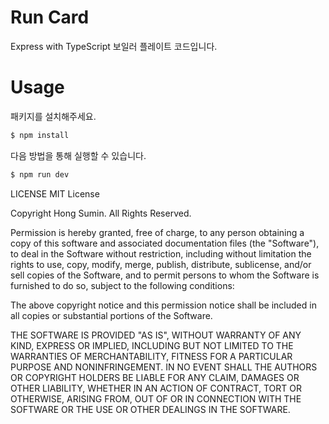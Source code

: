 # Run Card

Express with TypeScript 보일러 플레이트 코드입니다.

# Usage

패키지를 설치해주세요.

```bash
$ npm install
```

다음 방법을 통해 실행할 수 있습니다.

```bash
$ npm run dev
```

LICENSE
MIT License

Copyright Hong Sumin. All Rights Reserved.

Permission is hereby granted, free of charge, to any person obtaining a copy of this software and associated documentation files (the "Software"), to deal in the Software without restriction, including without limitation the rights to use, copy, modify, merge, publish, distribute, sublicense, and/or sell copies of the Software, and to permit persons to whom the Software is furnished to do so, subject to the following conditions:

The above copyright notice and this permission notice shall be included in all copies or substantial portions of the Software.

THE SOFTWARE IS PROVIDED "AS IS", WITHOUT WARRANTY OF ANY KIND, EXPRESS OR IMPLIED, INCLUDING BUT NOT LIMITED TO THE WARRANTIES OF MERCHANTABILITY, FITNESS FOR A PARTICULAR PURPOSE AND NONINFRINGEMENT. IN NO EVENT SHALL THE AUTHORS OR COPYRIGHT HOLDERS BE LIABLE FOR ANY CLAIM, DAMAGES OR OTHER LIABILITY, WHETHER IN AN ACTION OF CONTRACT, TORT OR OTHERWISE, ARISING FROM, OUT OF OR IN CONNECTION WITH THE SOFTWARE OR THE USE OR OTHER DEALINGS IN THE SOFTWARE.

